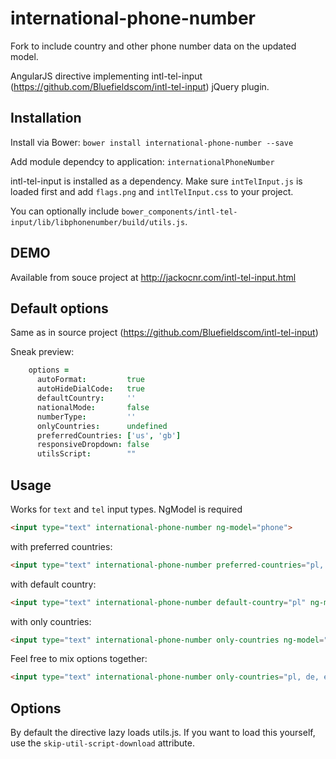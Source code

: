 international-phone-number
==========================

Fork to include country and other phone number data on the updated model.

AngularJS directive implementing intl-tel-input (https://github.com/Bluefieldscom/intl-tel-input) jQuery plugin.

Installation
--
Install via Bower:
`bower install international-phone-number --save`

Add module dependcy to application:
`internationalPhoneNumber`

intl-tel-input is installed as a dependency. Make sure `intTelInput.js` is loaded first and add `flags.png` and `intlTelInput.css` to your project.

You can optionally include `bower_components/intl-tel-input/lib/libphonenumber/build/utils.js`.

DEMO
--
Available from souce project at http://jackocnr.com/intl-tel-input.html


Default options
--
Same as in source project (https://github.com/Bluefieldscom/intl-tel-input)

Sneak preview:
```coffeescript
    options =
      autoFormat:         true
      autoHideDialCode:   true
      defaultCountry:     ''
      nationalMode:       false
      numberType:         ''
      onlyCountries:      undefined
      preferredCountries: ['us', 'gb']
      responsiveDropdown: false
      utilsScript:        ""
```

Usage
---
Works for `text` and `tel` input types.
NgModel is required

```html
<input type="text" international-phone-number ng-model="phone">
```

with preferred countries:
```html
<input type="text" international-phone-number preferred-countries="pl, de" ng-model="phone">
```

with default country:
```html
<input type="text" international-phone-number default-country="pl" ng-model="phone">
```

with only countries:
```html
<input type="text" international-phone-number only-countries ng-model="phone">
```

Feel free to mix options together:
```html
<input type="text" international-phone-number only-countries="pl, de, en, es" default-country="pl" preferred-countries="pl, de" ng-model="phone">
```

Options
---
By default the directive lazy loads utils.js. If you want to load this yourself, use the `skip-util-script-download` attribute.
